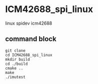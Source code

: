 # ICM42688_spi_linux
linux spidev icm42688



## command block
```
git clone
cd ICM42688_spi_linux
mkdir build
cd ./build
cmake ..
make
./imutest
```
